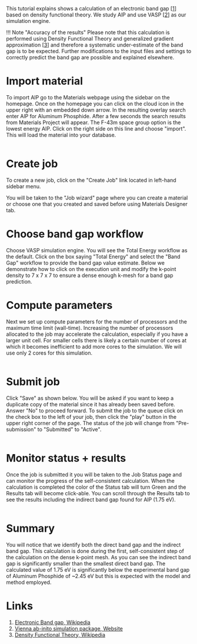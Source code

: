 <!-- by MH -->

This tutorial explains shows a calculation of an electronic band gap [[1](#links)] based on density functional theory. We study AlP and use VASP [[2](#links)] as our simulation engine.

!!! Note "Accuracy of the results"
    Please note that this calculation is performed using Density Functional Theory and generalized gradient approximation [[3](#links)] and therefore a systematic under-estimate of the band gap is to be expected. Further modifications to the input files and settings to correctly predict the band gap are possible and explained elsewhere.

# Import material

To import AlP go to the Materials webpage using the sidebar on the homepage.  Once on the homepage you can click on the cloud icon in the upper right with an embedded down arrow.  In the resulting overlay search enter AlP for Aluminum Phosphide.  After a few seconds the search results from Materials Project will appear.  The F-43m space group option is the lowest energy AlP.  Click on the right side on this line and choose "import".  This will load the material into your database.

<img data-gifffer="/images/AlPImport.gif" />

# Create job

To create a new job, click on the "Create Job" link located in left-hand sidebar menu.

You will be taken to the "Job wizard" page where you can create a material or choose one that you created and saved before using Materials Designer tab.

# Choose band gap workflow

Choose VASP simulation engine. You will see the Total Energy workflow as the default.  Click on the box saying "Total Energy" and select the "Band Gap" workflow to provide the band gap value estimate.  Below we demonstrate how to click on the execution unit and modify the k-point density to 7 x 7 x 7 to ensure a dense enough k-mesh for a band gap prediction.

# Compute parameters

Next we set up compute parameters for the number of processors and the maximum time limit (wall-time). Increasing the number of processors allocated to the job may accelerate the calculation, especially if you have a larger unit cell.  For smaller cells there is likely a certain number of cores at which it becomes inefficient to add more cores to the simulation.  We will use only 2 cores for this simulation.

<img data-gifffer="/images/AlPCreate.gif" />

# Submit job

Click "Save" as shown below. You will be asked if you want to keep a duplicate copy of the material since it has already been saved before. Answer "No" to proceed forward.  To submit the job to the queue click on the check box to the left of your job, then click the "play" button in the upper right corner of the page.  The status of the job will change from "Pre-submission" to "Submitted" to "Active".

<img data-gifffer="/images/AlPSubmit.gif" />

# Monitor status + results

Once the job is submitted it you will be taken to the Job Status page and can monitor the progress of the self-consistent calculation.  When the calculation is completed the color of the Status tab will turn Green and the Results tab will become click-able.  You can scroll through the Results tab to see the results including the indirect band gap found for AlP (1.75 eV).

<img data-gifffer="/images/AlPResults.gif" />

# Summary

You will notice that we identify both the direct band gap and the indirect band gap.  This calculation is done during the first, self-consistent step of the calculation on the dense k-point mesh.  As you can see the indirect band gap is significantly smaller than the smallest direct band gap.  The calculated value of 1.75 eV is significantly below the experimental band gap of Aluminum Phosphide of ~2.45 eV but this is expected with the model and method employed.

# Links

1. [Electronic Band gap, Wikipedia](https://en.wikipedia.org/wiki/Band_gap)
2. [Vienna ab-inito simulation package, Website](https://www.vasp.at/)
3. [Density Functional Theory, Wikipedia](https://en.wikipedia.org/wiki/Density_functional_theory)

